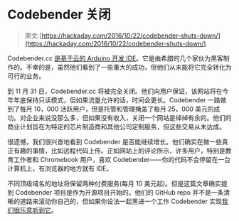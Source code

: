 # Codebender 关闭

> 原文:[https://hackaday.com/2016/10/22/codebender-shuts-down/](https://hackaday.com/2016/10/22/codebender-shuts-down/)

Codebender.cc [是基于云的 Arduino 开发 IDE](https://codebender.cc/next-chapter)。它是由希腊的几个家伙为黑客制作的。不幸的是，虽然他们看到了一些重大的成功，但他们从未能将它完全转化为可行的业务。

到 11 月 31 日，Codebender.cc 将被完全关闭。他们向用户保证，该网站将在今年年底保持只读模式，但如果流量允许的话，时间会更长。Codebender 一路做到了每月 10，000 活跃用户，但是托管和管理掩盖了每月 25，000 美元的成功。对企业来说没那么多，但如果没有收入，关闭一个网站是绰绰有余的。他们的商业计划旨在为特定的芯片制造商和其他公司定制服务，但这些交易从未达成。

很遗憾，我们很兴奋地看到 Codebender 是否能继续增长。他们确实在做一些真正有趣的事情，比如远程代码上传。正如网站上的评论所示，许多用户，特别是教育工作者和 Chromebook 用户，喜欢 Codebender——你的代码不会停留在一台计算机上，有浏览器的地方就有 IDE。

不同顶级域名的地址将保留两种付费服务(每月 10 美元起)。但是这篇文章确实提到 Codebender 项目是作为开源项目开始的。他们的 GitHub repo 并不是一条清晰的道路来滚动你自己的，但如果你设法一起黑进一个工作 Codebender 实现[我们很乐意听到它](http://hackaday.com/submit-a-tip/)。